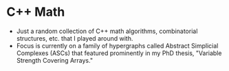 # C++ Math

* Just a random collection of C++ math algorithms, combinatorial structures, etc. that I played around with.
* Focus is currently on a family of hypergraphs called Abstract Simplicial Complexes (ASCs) that featured prominently in my PhD thesis, "Variable Strength Covering Arrays."
